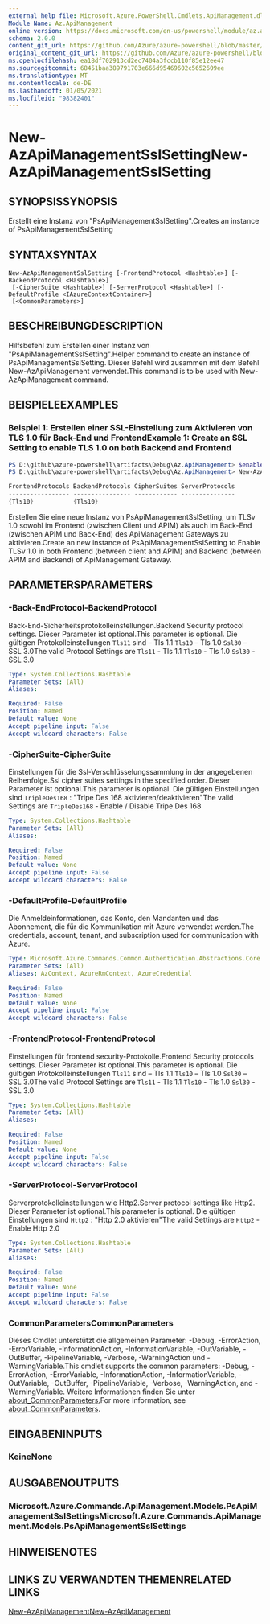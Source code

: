 ```yaml
---
external help file: Microsoft.Azure.PowerShell.Cmdlets.ApiManagement.dll-Help.xml
Module Name: Az.ApiManagement
online version: https://docs.microsoft.com/en-us/powershell/module/az.apimanagement/new-azapimanagementsslsetting
schema: 2.0.0
content_git_url: https://github.com/Azure/azure-powershell/blob/master/src/ApiManagement/ApiManagement/help/New-AzApiManagementSslSetting.md
original_content_git_url: https://github.com/Azure/azure-powershell/blob/master/src/ApiManagement/ApiManagement/help/New-AzApiManagementSslSetting.md
ms.openlocfilehash: ea18df702913cd2ec7404a3fccb110f85e12ee47
ms.sourcegitcommit: 68451baa389791703e666d95469602c5652609ee
ms.translationtype: MT
ms.contentlocale: de-DE
ms.lasthandoff: 01/05/2021
ms.locfileid: "98382401"
---
```

# <span data-ttu-id="5d528-101">New-AzApiManagementSslSetting</span><span class="sxs-lookup"><span data-stu-id="5d528-101">New-AzApiManagementSslSetting</span></span>

## <span data-ttu-id="5d528-102">SYNOPSIS</span><span class="sxs-lookup"><span data-stu-id="5d528-102">SYNOPSIS</span></span>
<span data-ttu-id="5d528-103">Erstellt eine Instanz von "PsApiManagementSslSetting".</span><span class="sxs-lookup"><span data-stu-id="5d528-103">Creates an instance of PsApiManagementSslSetting</span></span>

## <span data-ttu-id="5d528-104">SYNTAX</span><span class="sxs-lookup"><span data-stu-id="5d528-104">SYNTAX</span></span>

```
New-AzApiManagementSslSetting [-FrontendProtocol <Hashtable>] [-BackendProtocol <Hashtable>]
 [-CipherSuite <Hashtable>] [-ServerProtocol <Hashtable>] [-DefaultProfile <IAzureContextContainer>]
 [<CommonParameters>]
```

## <span data-ttu-id="5d528-105">BESCHREIBUNG</span><span class="sxs-lookup"><span data-stu-id="5d528-105">DESCRIPTION</span></span>
<span data-ttu-id="5d528-106">Hilfsbefehl zum Erstellen einer Instanz von "PsApiManagementSslSetting".</span><span class="sxs-lookup"><span data-stu-id="5d528-106">Helper command to create an instance of PsApiManagementSslSetting.</span></span>
<span data-ttu-id="5d528-107">Dieser Befehl wird zusammen mit dem Befehl New-AzApiManagement verwendet.</span><span class="sxs-lookup"><span data-stu-id="5d528-107">This command is to be used with New-AzApiManagement command.</span></span>

## <span data-ttu-id="5d528-108">BEISPIELE</span><span class="sxs-lookup"><span data-stu-id="5d528-108">EXAMPLES</span></span>

### <span data-ttu-id="5d528-109">Beispiel 1: Erstellen einer SSL-Einstellung zum Aktivieren von TLS 1.0 für Back-End und Frontend</span><span class="sxs-lookup"><span data-stu-id="5d528-109">Example 1: Create an SSL Setting to enable TLS 1.0 on both Backend and Frontend</span></span>
```powershell
PS D:\github\azure-powershell\artifacts\Debug\Az.ApiManagement> $enableTls=@{"Tls10" = "True"}
PS D:\github\azure-powershell\artifacts\Debug\Az.ApiManagement> New-AzApiManagementSslSetting -FrontendProtocol $enableTls -BackendProtocol $enableTls

FrontendProtocols BackendProtocols CipherSuites ServerProtocols
----------------- ---------------- ------------ ---------------
{Tls10}           {Tls10}
```

<span data-ttu-id="5d528-110">Erstellen Sie eine neue Instanz von PsApiManagementSslSetting, um TLSv 1.0 sowohl im Frontend (zwischen Client und APIM) als auch im Back-End (zwischen APIM und Back-End) des ApiManagement Gateways zu aktivieren.</span><span class="sxs-lookup"><span data-stu-id="5d528-110">Create an new instance of PsApiManagementSslSetting to Enable TLSv 1.0 in both Frontend (between client and APIM) and Backend (between APIM and Backend) of ApiManagement Gateway.</span></span>

## <span data-ttu-id="5d528-111">PARAMETERS</span><span class="sxs-lookup"><span data-stu-id="5d528-111">PARAMETERS</span></span>

### <span data-ttu-id="5d528-112">-Back-EndProtocol</span><span class="sxs-lookup"><span data-stu-id="5d528-112">-BackendProtocol</span></span>
<span data-ttu-id="5d528-113">Back-End-Sicherheitsprotokolleinstellungen.</span><span class="sxs-lookup"><span data-stu-id="5d528-113">Backend Security protocol settings.</span></span> <span data-ttu-id="5d528-114">Dieser Parameter ist optional.</span><span class="sxs-lookup"><span data-stu-id="5d528-114">This parameter is optional.</span></span>
<span data-ttu-id="5d528-115">Die gültigen Protokolleinstellungen `Tls11` sind – Tls 1.1 `Tls10` – Tls 1.0 `Ssl30` – SSL 3.0</span><span class="sxs-lookup"><span data-stu-id="5d528-115">The valid Protocol Settings are `Tls11` - Tls 1.1 `Tls10` - Tls 1.0 `Ssl30` - SSL 3.0</span></span>

```yaml
Type: System.Collections.Hashtable
Parameter Sets: (All)
Aliases:

Required: False
Position: Named
Default value: None
Accept pipeline input: False
Accept wildcard characters: False
```

### <span data-ttu-id="5d528-116">-CipherSuite</span><span class="sxs-lookup"><span data-stu-id="5d528-116">-CipherSuite</span></span>
<span data-ttu-id="5d528-117">Einstellungen für die Ssl-Verschlüsselungssammlung in der angegebenen Reihenfolge.</span><span class="sxs-lookup"><span data-stu-id="5d528-117">Ssl cipher suites settings in the specified order.</span></span> <span data-ttu-id="5d528-118">Dieser Parameter ist optional.</span><span class="sxs-lookup"><span data-stu-id="5d528-118">This parameter is optional.</span></span>
<span data-ttu-id="5d528-119">Die gültigen Einstellungen sind `TripleDes168` : "Tripe Des 168 aktivieren/deaktivieren"</span><span class="sxs-lookup"><span data-stu-id="5d528-119">The valid Settings are `TripleDes168` - Enable / Disable Tripe Des 168</span></span>

```yaml
Type: System.Collections.Hashtable
Parameter Sets: (All)
Aliases:

Required: False
Position: Named
Default value: None
Accept pipeline input: False
Accept wildcard characters: False
```

### <span data-ttu-id="5d528-120">-DefaultProfile</span><span class="sxs-lookup"><span data-stu-id="5d528-120">-DefaultProfile</span></span>
<span data-ttu-id="5d528-121">Die Anmeldeinformationen, das Konto, den Mandanten und das Abonnement, die für die Kommunikation mit Azure verwendet werden.</span><span class="sxs-lookup"><span data-stu-id="5d528-121">The credentials, account, tenant, and subscription used for communication with Azure.</span></span>

```yaml
Type: Microsoft.Azure.Commands.Common.Authentication.Abstractions.Core.IAzureContextContainer
Parameter Sets: (All)
Aliases: AzContext, AzureRmContext, AzureCredential

Required: False
Position: Named
Default value: None
Accept pipeline input: False
Accept wildcard characters: False
```

### <span data-ttu-id="5d528-122">-FrontendProtocol</span><span class="sxs-lookup"><span data-stu-id="5d528-122">-FrontendProtocol</span></span>
<span data-ttu-id="5d528-123">Einstellungen für frontend security-Protokolle.</span><span class="sxs-lookup"><span data-stu-id="5d528-123">Frontend Security protocols settings.</span></span> <span data-ttu-id="5d528-124">Dieser Parameter ist optional.</span><span class="sxs-lookup"><span data-stu-id="5d528-124">This parameter is optional.</span></span>
<span data-ttu-id="5d528-125">Die gültigen Protokolleinstellungen `Tls11` sind – Tls 1.1 `Tls10` – Tls 1.0 `Ssl30` – SSL 3.0</span><span class="sxs-lookup"><span data-stu-id="5d528-125">The valid Protocol Settings are `Tls11` - Tls 1.1 `Tls10` - Tls 1.0 `Ssl30` - SSL 3.0</span></span>


```yaml
Type: System.Collections.Hashtable
Parameter Sets: (All)
Aliases:

Required: False
Position: Named
Default value: None
Accept pipeline input: False
Accept wildcard characters: False
```

### <span data-ttu-id="5d528-126">-ServerProtocol</span><span class="sxs-lookup"><span data-stu-id="5d528-126">-ServerProtocol</span></span>
<span data-ttu-id="5d528-127">Serverprotokolleinstellungen wie Http2.</span><span class="sxs-lookup"><span data-stu-id="5d528-127">Server protocol settings like Http2.</span></span> <span data-ttu-id="5d528-128">Dieser Parameter ist optional.</span><span class="sxs-lookup"><span data-stu-id="5d528-128">This parameter is optional.</span></span>
<span data-ttu-id="5d528-129">Die gültigen Einstellungen sind `Http2` : "Http 2.0 aktivieren"</span><span class="sxs-lookup"><span data-stu-id="5d528-129">The valid Settings are `Http2` - Enable Http 2.0</span></span>

```yaml
Type: System.Collections.Hashtable
Parameter Sets: (All)
Aliases:

Required: False
Position: Named
Default value: None
Accept pipeline input: False
Accept wildcard characters: False
```

### <span data-ttu-id="5d528-130">CommonParameters</span><span class="sxs-lookup"><span data-stu-id="5d528-130">CommonParameters</span></span>
<span data-ttu-id="5d528-131">Dieses Cmdlet unterstützt die allgemeinen Parameter: -Debug, -ErrorAction, -ErrorVariable, -InformationAction, -InformationVariable, -OutVariable, -OutBuffer, -PipelineVariable, -Verbose, -WarningAction und -WarningVariable.</span><span class="sxs-lookup"><span data-stu-id="5d528-131">This cmdlet supports the common parameters: -Debug, -ErrorAction, -ErrorVariable, -InformationAction, -InformationVariable, -OutVariable, -OutBuffer, -PipelineVariable, -Verbose, -WarningAction, and -WarningVariable.</span></span> <span data-ttu-id="5d528-132">Weitere Informationen finden Sie unter [about_CommonParameters.](http://go.microsoft.com/fwlink/?LinkID=113216)</span><span class="sxs-lookup"><span data-stu-id="5d528-132">For more information, see [about_CommonParameters](http://go.microsoft.com/fwlink/?LinkID=113216).</span></span>

## <span data-ttu-id="5d528-133">EINGABEN</span><span class="sxs-lookup"><span data-stu-id="5d528-133">INPUTS</span></span>

### <span data-ttu-id="5d528-134">Keine</span><span class="sxs-lookup"><span data-stu-id="5d528-134">None</span></span>

## <span data-ttu-id="5d528-135">AUSGABEN</span><span class="sxs-lookup"><span data-stu-id="5d528-135">OUTPUTS</span></span>

### <span data-ttu-id="5d528-136">Microsoft.Azure.Commands.ApiManagement.Models.PsApiManagementSslSettings</span><span class="sxs-lookup"><span data-stu-id="5d528-136">Microsoft.Azure.Commands.ApiManagement.Models.PsApiManagementSslSettings</span></span>

## <span data-ttu-id="5d528-137">HINWEISE</span><span class="sxs-lookup"><span data-stu-id="5d528-137">NOTES</span></span>

## <span data-ttu-id="5d528-138">LINKS ZU VERWANDTEN THEMEN</span><span class="sxs-lookup"><span data-stu-id="5d528-138">RELATED LINKS</span></span>

[<span data-ttu-id="5d528-139">New-AzApiManagement</span><span class="sxs-lookup"><span data-stu-id="5d528-139">New-AzApiManagement</span></span>](./New-AzApiManagement.md)

